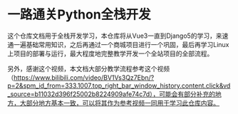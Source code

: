 # 一路通关Python全栈开发
这个仓库文档用于全栈开发学习，本仓库将从Vue3一直到Django5的学习，来速通一遍基础常用知识，之后再通过一个商城项目进行一个巩固，最后再学习Linux上项目的部署与运行，最大程度地完整教学开发一个全站项目的全部流程。

另外，感谢这个视频，本文档大部分教学流程参考这个视频（https://www.bilibili.com/video/BV1Vs3Qz7Ebn/?p=2&spm_id_from=333.1007.top_right_bar_window_history.content.click&vd_source=b11032d396f25002b8224909afe74c7d），可能会有部分补充的地方，大部分地方基本一致，可以将其作为参考视频一同用于学习此仓库内容。